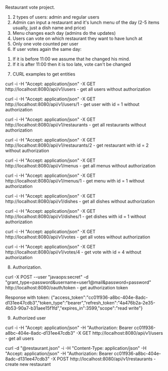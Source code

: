Restaurant vote project.

1. 2 types of users: admin and regular users
2. Admin can input a restaurant and it's lunch menu of the day (2-5 items usually, just a dish name and price)
3. Menu changes each day (admins do the updates)
4. Users can vote on which restaurant they want to have lunch at
5. Only one vote counted per user
6. If user votes again the same day:
1) If it is before 11:00 we assume that he changed his mind.
2) If it is after 11:00 then it is too late, vote can't be changed

7. CURL examples to get entities

curl -i -H "Accept: application/json" -X GET http://localhost:8080/api/v1/users         - get all users without authorization

curl -i -H "Accept: application/json" -X GET http://localhost:8080/api/v1/users/1       - get user with id = 1 without authorization

curl -i -H "Accept: application/json" -X GET http://localhost:8080/api/v1/restaurants   - get all restaurants without authorization

curl -i -H "Accept: application/json" -X GET http://localhost:8080/api/v1/restaurants/2 - get restaurant with id = 2 without authorization

curl -i -H "Accept: application/json" -X GET http://localhost:8080/api/v1/menus         - get all menus without authorization

curl -i -H "Accept: application/json" -X GET http://localhost:8080/api/v1/menus/1       - get menu with id = 1 without authorization

curl -i -H "Accept: application/json" -X GET http://localhost:8080/api/v1/dishes        - get all dishes without authorization

curl -i -H "Accept: application/json" -X GET http://localhost:8080/api/v1/dishes/1       - get dishes with id = 1 without authorization

curl -i -H "Accept: application/json" -X GET http://localhost:8080/api/v1/votes         - get all votes without authorization

curl -i -H "Accept: application/json" -X GET http://localhost:8080/api/v1/votes/4       - get vote with id = 4 without authorization

8. Authorization.

curl -X POST --user "javaops:secret" -d "grant_type=password&username=user1@mail&password=password" http://localhost:8080/oauth/token - get authorization token

Response with token: {"access_token":"cc01f936-a8bc-404e-8adc-d131ee47cdb3","token_type":"bearer","refresh_token":"4a476b2a-2e35-4b53-90a7-b31aee15f1fd","expires_in":3599,"scope":"read write"}

9. Authorized user

curl -i -H "Accept: application/json" -H "Authorization: Bearer cc01f936-a8bc-404e-8adc-d131ee47cdb3" -X GET http://localhost:8080/api/v1/users - get all users

curl -d "@restaurant.json" -i -H "Content-Type: application/json" -H "Accept: application/json" -H "Authorization: Bearer cc01f936-a8bc-404e-8adc-d131ee47cdb3" -X POST http://localhost:8080/api/v1/restaurants - create new restaurant
